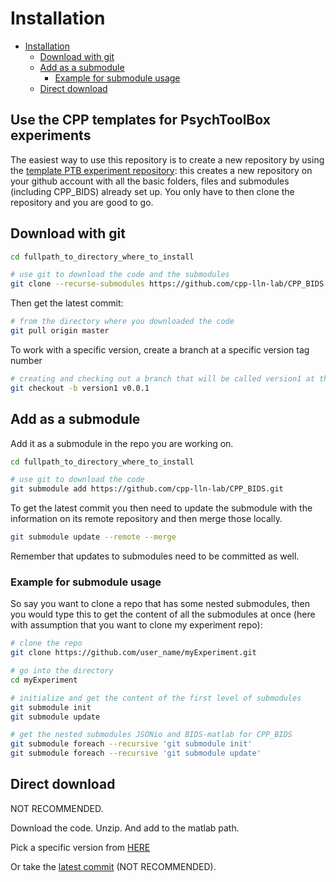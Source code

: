 # Installation

<!-- lint disable -->

<!-- TOC -->

-   [Installation](#installation)
    -   [Download with git](#download-with-git)
    -   [Add as a submodule](#add-as-a-submodule)
        -   [Example for submodule usage](#example-for-submodule-usage)
    -   [Direct download](#direct-download)

<!-- /TOC -->

<!-- lint enable -->

## Use the CPP templates for PsychToolBox experiments

The easiest way to use this repository is to create a new repository by using
the
[template PTB experiment repository](https://github.com/cpp-lln-lab/template_PTB_experiment):
this creates a new repository on your github account with all the basic folders,
files and submodules (including CPP_BIDS) already set up. You only have to then
clone the repository and you are good to go.

## Download with git

```bash
cd fullpath_to_directory_where_to_install

# use git to download the code and the submodules
git clone --recurse-submodules https://github.com/cpp-lln-lab/CPP_BIDS.git
```

Then get the latest commit:

```bash
# from the directory where you downloaded the code
git pull origin master
```

To work with a specific version, create a branch at a specific version tag
number

```bash
# creating and checking out a branch that will be called version1 at the version tag v0.0.1
git checkout -b version1 v0.0.1
```

## Add as a submodule

Add it as a submodule in the repo you are working on.

```bash
cd fullpath_to_directory_where_to_install

# use git to download the code
git submodule add https://github.com/cpp-lln-lab/CPP_BIDS.git
```

To get the latest commit you then need to update the submodule with the
information on its remote repository and then merge those locally.

```bash
git submodule update --remote --merge
```

Remember that updates to submodules need to be committed as well.

### Example for submodule usage

So say you want to clone a repo that has some nested submodules, then you would
type this to get the content of all the submodules at once (here with assumption
that you want to clone my experiment repo):

```bash
# clone the repo
git clone https://github.com/user_name/myExperiment.git

# go into the directory
cd myExperiment

# initialize and get the content of the first level of submodules
git submodule init
git submodule update

# get the nested submodules JSONio and BIDS-matlab for CPP_BIDS
git submodule foreach --recursive 'git submodule init'
git submodule foreach --recursive 'git submodule update'
```

## Direct download

NOT RECOMMENDED.

Download the code. Unzip. And add to the matlab path.

Pick a specific version from
[HERE](https://github.com/cpp-lln-lab/CPP_BIDS/releases)

Or take the
[latest commit](https://github.com/cpp-lln-lab/CPP_BIDS/archive/master.zip) (NOT
RECOMMENDED).
